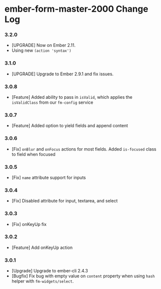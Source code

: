 # ember-form-master-2000 Change Log

### 3.2.0

- [UPGRADE] Now on Ember 2.11.
- Using new `(action 'syntax')`

### 3.1.0

- [UPGRADE] Upgrade to Ember 2.9.1 and fix issues.

### 3.0.8

- [Feature] Added ability to pass in `isValid`, which applies the `isValidClass` from our `fm-config` service

### 3.0.7

- [Feature] Added option to yield fields and append content

### 3.0.6

- [Fix] `onBlur` and `onFocus` actions for most fields. Added `is-focused` class to field when focused

### 3.0.5

- [Fix] `name` attribute support for inputs

### 3.0.4

- [Fix] Disabled attribute for input, textarea, and select

### 3.0.3

- [Fix] onKeyUp fix

### 3.0.2

- [Feature] Add onKeyUp action

### 3.0.1

- [Upgrade] Upgrade to ember-cli 2.4.3
- [Bugfix] Fix bug with empty value on `content` property when using `hash`
  helper with `fm-widgets/select`.
